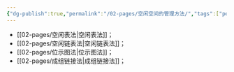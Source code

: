 ```yaml
---
{"dg-publish":true,"permalink":"/02-pages/空闲空间的管理方法/","tags":["personal/blog","os/file"]}
---
```


- [[02-pages/空闲表法\|空闲表法]]；
- [[02-pages/空闲链表法\|空闲链表法]]；
- [[02-pages/位示图法\|位示图法]]；
- [[02-pages/成组链接法\|成组链接法]]；